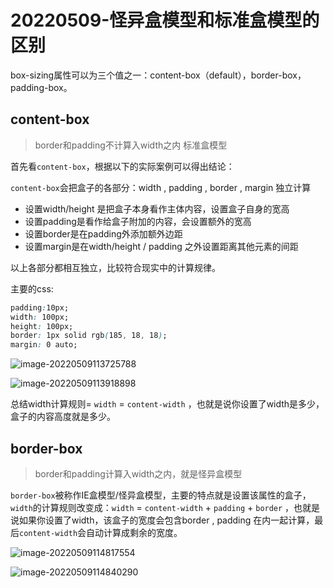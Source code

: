 # 20220509-怪异盒模型和标准盒模型的区别

box-sizing属性可以为三个值之一：content-box（default），border-box，padding-box。

## content-box

> border和padding不计算入width之内 标准盒模型

首先看`content-box`，根据以下的实际案例可以得出结论：

`content-box`会把盒子的各部分：width , padding , border ,  margin 独立计算

- 设置width/height 是把盒子本身看作主体内容，设置盒子自身的宽高
- 设置padding是看作给盒子附加的内容，会设置额外的宽高
- 设置border是在padding外添加额外边距
- 设置margin是在width/height / padding 之外设置距离其他元素的间距

以上各部分都相互独立，比较符合现实中的计算规律。 

主要的css:

```css
padding:10px;
width: 100px;
height: 100px;
border: 1px solid rgb(185, 18, 18);
margin: 0 auto;
```

![image-20220509113725788](https://s2.loli.net/2022/05/09/P6wkLhxXebTA9M4.png)

![image-20220509113918898](https://s2.loli.net/2022/05/09/mDv7B2euocJWblH.png)

总结width计算规则= `width` = `content-width` ，也就是说你设置了width是多少，盒子的内容高度就是多少。

## border-box

> border和padding计算入width之内，就是怪异盒模型

`border-box`被称作IE盒模型/怪异盒模型，主要的特点就是设置该属性的盒子，`width`的计算规则改变成：`width` = `content-width` + `padding` + `border` ，也就是说如果你设置了width，该盒子的宽度会包含border , padding 在内一起计算，最后`content-width`会自动计算成剩余的宽度。

![image-20220509114817554](https://s2.loli.net/2022/05/09/p1jPU2875EGyulv.png)

![image-20220509114840290](https://s2.loli.net/2022/05/09/Bt7ufaCH6JFAen4.png)